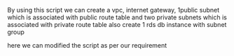 By using this script we can create a vpc, internet gateway, 1public subnet which is associated with public route table
and two private subnets which is associated with private route table 
also create 1 rds db instance with subnet group 


here we can modified the script as per our requirement 
